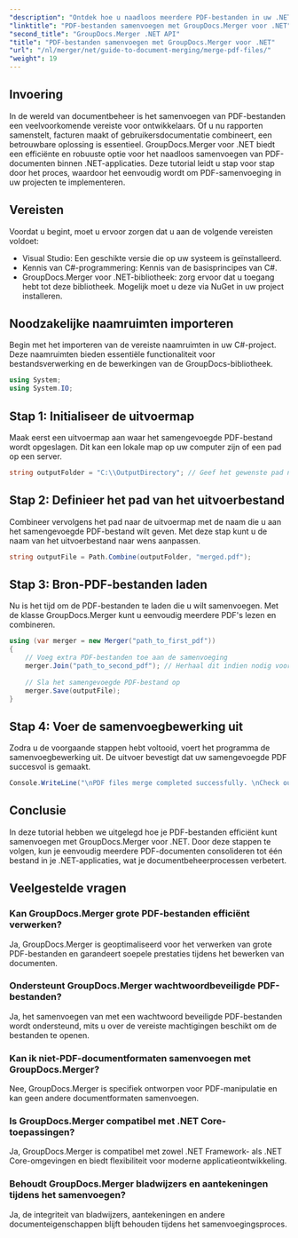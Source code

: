```yaml
---
"description": "Ontdek hoe u naadloos meerdere PDF-bestanden in uw .NET-applicaties kunt samenvoegen met GroupDocs.Merger. Deze uitgebreide tutorial biedt een duidelijke, stapsgewijze aanpak voor het combineren van PDF's."
"linktitle": "PDF-bestanden samenvoegen met GroupDocs.Merger voor .NET"
"second_title": "GroupDocs.Merger .NET API"
"title": "PDF-bestanden samenvoegen met GroupDocs.Merger voor .NET"
"url": "/nl/merger/net/guide-to-document-merging/merge-pdf-files/"
"weight": 19
---
```


## Invoering

In de wereld van documentbeheer is het samenvoegen van PDF-bestanden een veelvoorkomende vereiste voor ontwikkelaars. Of u nu rapporten samenstelt, facturen maakt of gebruikersdocumentatie combineert, een betrouwbare oplossing is essentieel. GroupDocs.Merger voor .NET biedt een efficiënte en robuuste optie voor het naadloos samenvoegen van PDF-documenten binnen .NET-applicaties. Deze tutorial leidt u stap voor stap door het proces, waardoor het eenvoudig wordt om PDF-samenvoeging in uw projecten te implementeren.

## Vereisten
Voordat u begint, moet u ervoor zorgen dat u aan de volgende vereisten voldoet:
- Visual Studio: Een geschikte versie die op uw systeem is geïnstalleerd.
- Kennis van C#-programmering: Kennis van de basisprincipes van C#.
- GroupDocs.Merger voor .NET-bibliotheek: zorg ervoor dat u toegang hebt tot deze bibliotheek. Mogelijk moet u deze via NuGet in uw project installeren.

## Noodzakelijke naamruimten importeren
Begin met het importeren van de vereiste naamruimten in uw C#-project. Deze naamruimten bieden essentiële functionaliteit voor bestandsverwerking en de bewerkingen van de GroupDocs-bibliotheek.

```csharp
using System;
using System.IO;
```

## Stap 1: Initialiseer de uitvoermap
Maak eerst een uitvoermap aan waar het samengevoegde PDF-bestand wordt opgeslagen. Dit kan een lokale map op uw computer zijn of een pad op een server.

```csharp
string outputFolder = "C:\\OutputDirectory"; // Geef het gewenste pad naar de uitvoermap op
```

## Stap 2: Definieer het pad van het uitvoerbestand
Combineer vervolgens het pad naar de uitvoermap met de naam die u aan het samengevoegde PDF-bestand wilt geven. Met deze stap kunt u de naam van het uitvoerbestand naar wens aanpassen.

```csharp
string outputFile = Path.Combine(outputFolder, "merged.pdf");
```

## Stap 3: Bron-PDF-bestanden laden
Nu is het tijd om de PDF-bestanden te laden die u wilt samenvoegen. Met de klasse GroupDocs.Merger kunt u eenvoudig meerdere PDF's lezen en combineren.

```csharp
using (var merger = new Merger("path_to_first_pdf"))
{
    // Voeg extra PDF-bestanden toe aan de samenvoeging
    merger.Join("path_to_second_pdf"); // Herhaal dit indien nodig voor meer PDF's
    
    // Sla het samengevoegde PDF-bestand op
    merger.Save(outputFile);
}
```

## Stap 4: Voer de samenvoegbewerking uit
Zodra u de voorgaande stappen hebt voltooid, voert het programma de samenvoegbewerking uit. De uitvoer bevestigt dat uw samengevoegde PDF succesvol is gemaakt.

```csharp
Console.WriteLine("\nPDF files merge completed successfully. \nCheck output in {0}", outputFolder);
```

## Conclusie
In deze tutorial hebben we uitgelegd hoe je PDF-bestanden efficiënt kunt samenvoegen met GroupDocs.Merger voor .NET. Door deze stappen te volgen, kun je eenvoudig meerdere PDF-documenten consolideren tot één bestand in je .NET-applicaties, wat je documentbeheerprocessen verbetert.

## Veelgestelde vragen

### Kan GroupDocs.Merger grote PDF-bestanden efficiënt verwerken?
Ja, GroupDocs.Merger is geoptimaliseerd voor het verwerken van grote PDF-bestanden en garandeert soepele prestaties tijdens het bewerken van documenten.

### Ondersteunt GroupDocs.Merger wachtwoordbeveiligde PDF-bestanden?
Ja, het samenvoegen van met een wachtwoord beveiligde PDF-bestanden wordt ondersteund, mits u over de vereiste machtigingen beschikt om de bestanden te openen.

### Kan ik niet-PDF-documentformaten samenvoegen met GroupDocs.Merger?
Nee, GroupDocs.Merger is specifiek ontworpen voor PDF-manipulatie en kan geen andere documentformaten samenvoegen.

### Is GroupDocs.Merger compatibel met .NET Core-toepassingen?
Ja, GroupDocs.Merger is compatibel met zowel .NET Framework- als .NET Core-omgevingen en biedt flexibiliteit voor moderne applicatieontwikkeling.

### Behoudt GroupDocs.Merger bladwijzers en aantekeningen tijdens het samenvoegen?
Ja, de integriteit van bladwijzers, aantekeningen en andere documenteigenschappen blijft behouden tijdens het samenvoegingsproces.